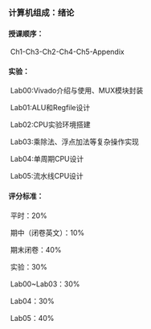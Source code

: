 ### 计算机组成：绪论

#### 授课顺序：

​	Ch1-Ch3-Ch2-Ch4-Ch5-Appendix

#### 实验：

​	Lab00:Vivado介绍与使用、MUX模块封装

​	Lab01:ALU和Regfile设计

​	Lab02:CPU实验环境搭建

​	Lab03:乘除法、浮点加法等复杂操作实现

​	Lab04:单周期CPU设计

​	Lab05:流水线CPU设计

#### 评分标准：

​	平时：20%

​	期中（闭卷英文）：10%

​	期末闭卷：40%

​	实验：30%

​		Lab00~Lab03：30%

​		Lab04：30%

​		Lab05：40%